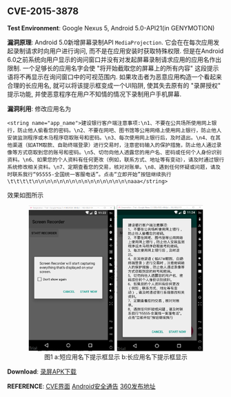 <!-- 这篇文章主要记录我复现和分析 CVE-2015-3878 的过程. -->
## CVE-2015-3878
**Test Environment**: Google Nexus 5, Android 5.0-API21(in GENYMOTION)

**漏洞原理**: 
Android 5.0新增屏幕录制API `MediaProjection`. 它会在在每次应用发起录制请求时向用户进行询问, 而不是在应用安装时获取特殊权限. 
但是在Android 6.0之前系统向用户显示的询问窗口并没有对发起屏幕录制请求应用的应用名作出限制. 一个足够长的应用名字会使 "将开始截取您的屏幕上的所有内容" 这段提示语将不再显示在询问窗口中的可视范围内. 如果攻击者为恶意应用构造一个看起来合理的长应用名, 就可以将该提示框变成一个UI陷阱, 使其失去原有的 "录屏授权" 提示功能, 并使恶意程序在用户不知情的情况下录制用户手机屏幕.

**漏洞利用**: 
修改应用名为

```
<string name="app_name">建设银行客户端注意事项:\n1、不要在公共场所使用网上银行，防止他人偷看您的密码。\n2、不要在网吧、图书馆等公用网络上使用网上银行，防止他人安装监测程序或木马程序窃取账号和密码。\n3、每次使用网上银行后，及时退出。\n4、在其他渠道（如ATM取款、自助终端登录）进行交易时，注意密码输入的保护措施，防止他人通过录像等方式窃取到您的账号和密码。\n5、切勿向他人透露您的用户名、密码或任何个人身份识别资料。\n6、如果您的个人资料有任何更改（例如，联系方式、地址等有变动），请及时通过银行系统修改相关资料。\n7、定期查看您的交易，核对对账单。\n8、遇到任何怀疑或问题，请及时联系我行“95555-全国统一客服电话”。点击“立即开始”按钮继续执行\t\t\t\t\n\n\n\n\n\n\n\n\n\n\n\n\n\n\n\naaa</string>
```

效果如图所示
<div align="center">
    <img src="cve-2015-3878\ori_name.png" width="200">
    <img src="cve-2015-3878\mal_name.png" width="200">
</div>
<center>图1 a:短应用名下提示框显示 b:长应用名下提示框显示</center>

**Download**: [录屏APK下载](https://github.com/Marsman1996/PoSS/releases/tag/0.0)

**REFERENCE**: 
[CVE界面](http://cve.mitre.org/cgi-bin/cvename.cgi?name=CVE-2015-3878) [Android安全通告](https://source.android.com/security/bulletin/2015-10-01) [360发布地址](https://www.freebuf.com/vuls/81905.html)